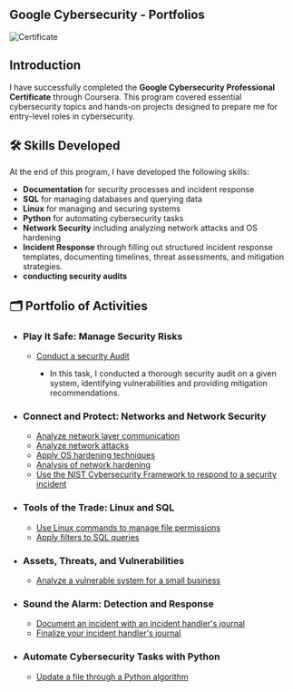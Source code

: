 ## Google Cybersecurity - Portfolios

<img src="https://s3.amazonaws.com/coursera_assets/meta_images/generated/CERTIFICATE_LANDING_PAGE/CERTIFICATE_LANDING_PAGE~2LH1INNISPX8/CERTIFICATE_LANDING_PAGE~2LH1INNISPX8.jpeg" alt="Certificate">

## Introduction

I have successfully completed the **Google Cybersecurity Professional Certificate** through Coursera. This program covered essential cybersecurity topics and hands-on projects designed to prepare me for entry-level roles in cybersecurity.

## 🛠️ Skills Developed
At the end of this program, I have developed the following skills:

- **Documentation** for security processes and incident response
- **SQL** for managing databases and querying data
- **Linux** for managing and securing systems
- **Python** for automating cybersecurity tasks
- **Network Security** including analyzing network attacks and OS hardening
- **Incident Response** through filling out structured incident response templates, documenting timelines, threat assessments, and mitigation strategies.
- **conducting security audits** 

## 🗂️ Portfolio of Activities
- ### Play It Safe: Manage Security Risks
  -  [Conduct a security Audit](https://github.com/kevin-tran-tech/Google-Cybersecurity/tree/main/Conduct%20a%20security%20audit)
    
      - In this task, I conducted a thorough security audit on a given system, identifying vulnerabilities and providing mitigation recommendations.
- ### Connect and Protect: Networks and Network Security
  - [Analyze network layer communication](https://github.com/kevin-tran-tech/Google-Cybersecurity/tree/main/Analyze%20network%20layer%20communication)
  - [Analyze network attacks](https://github.com/kevin-tran-tech/Google-Cybersecurity/tree/main/Analyze%20network%20attacks)
  - [Apply OS hardening techniques](https://github.com/kevin-tran-tech/Google-Cybersecurity/tree/main/Apply%20OS%20hardening%20techniques)
  - [Analysis of network hardening](https://github.com/kevin-tran-tech/Google-Cybersecurity/tree/main/Analysis%20of%20network%20hardening)
  - [Use the NIST Cybersecurity Framework to respond to a security incident](https://github.com/kevin-tran-tech/Google-Cybersecurity/tree/main/Use%20the%20NIST%20Cybersecurity%20Framework%20to%20respond%20to%20a%20security%20incident)
- ### Tools of the Trade: Linux and SQL
  - [Use Linux commands to manage file permissions](https://github.com/kevin-tran-tech/Google-Cybersecurity/tree/main/Use%20Linux%20commands%20to%20manage%20file%20permissions)
  - [Apply filters to SQL queries](https://github.com/kevin-tran-tech/Google-Cybersecurity/tree/main/Apply%20filters%20to%20SQL%20queries)
- ### Assets, Threats, and Vulnerabilities
  - [Analyze a vulnerable system for a small business](https://github.com/kevin-tran-tech/Google-Cybersecurity/tree/main/Analyze%20a%20vulnerable%20system%20for%20a%20small%20business)
- ### Sound the Alarm: Detection and Response
  - [Document an incident with an incident handler's journal](https://github.com/kevin-tran-tech/Google-Cybersecurity/tree/main/Document%20an%20incident%20with%20an%20incident%20handler's%20journal)
  - [Finalize your incident handler's journal](https://github.com/kevin-tran-tech/Google-Cybersecurity/tree/main/Finalize%20your%20incident%20handler's%20journal)
- ### Automate Cybersecurity Tasks with Python
  - [Update a file through a Python algorithm](https://github.com/kevin-tran-tech/Google-Cybersecurity/tree/main/Update%20a%20file%20through%20a%20Python%20algorithm)


